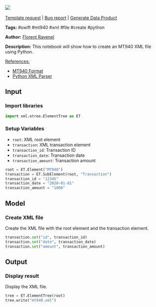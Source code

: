 <a href="https://app.naas.ai/user-redirect/naas/downloader?url=https://raw.githubusercontent.com/jupyter-naas/awesome-notebooks/master/SWIFT/SWIFT_Create_MT940_XML_file.ipynb" target="_parent"><img src="https://naasai-public.s3.eu-west-3.amazonaws.com/open_in_naas.svg"/></a><br><br><a href="https://github.com/jupyter-naas/awesome-notebooks/issues/new?assignees=&labels=&template=template-request.md&title=Tool+-+Action+of+the+notebook+">Template request</a> | <a href="https://github.com/jupyter-naas/awesome-notebooks/issues/new?assignees=&labels=bug&template=bug_report.md&title=SWIFT+-+Create+MT940+XML+file:+Error+short+description">Bug report</a> | <a href="https://app.naas.ai/user-redirect/naas/downloader?url=https://raw.githubusercontent.com/jupyter-naas/awesome-notebooks/master/Naas/Naas_Start_data_product.ipynb" target="_parent">Generate Data Product</a>

**Tags:** #swift #mt940 #xml #file #create #python

**Author:** [Florent Ravenel](https://www.linkedin.com/in/florent-ravenel/)

**Description:** This notebook will show how to create an MT940 XML file using Python.

<u>References:</u>
- [MT940 Format](https://www.sepaforcorporates.com/swift-for-corporates/account-statement-mt940-file-format-overview/)
- [Python XML Parser](https://docs.python.org/3/library/xml.etree.elementtree.html)

## Input

### Import libraries


```python
import xml.etree.ElementTree as ET
```

### Setup Variables
- `root`: XML root element
- `transaction`: XML transaction element
- `transaction_id`: Transaction ID
- `transaction_date`: Transaction date
- `transaction_amount`: Transaction amount


```python
root = ET.Element("MT940")
transaction = ET.SubElement(root, "Transaction")
transaction_id = "12345"
transaction_date = "2020-01-01"
transaction_amount = "1000"
```

## Model

### Create XML file

Create the XML file with the root element and the transaction element.


```python
transaction.set("id", transaction_id)
transaction.set("date", transaction_date)
transaction.set("amount", transaction_amount)
```

## Output

### Display result

Display the XML file.


```python
tree = ET.ElementTree(root)
tree.write("mt940.xml")
```

 
